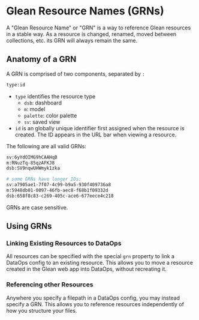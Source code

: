 # Glean Resource Names (GRNs)

A "Glean Resource Name" or "GRN" is a way to reference Glean resources in a
stable way. As a resource is changed, renamed, moved between collections, etc.
its GRN will always remain the same.

## Anatomy of a GRN

<!-- TODO: Once `alias` is user-facing, uncomment this stuff... -->

A GRN is comprised of two <!--three--> components, separated by `:`

```bash
type:id
```

<!--
```
type:id:alias
```
-->

- `type` identifies the resource type
    - `dsb`: dashboard
    - `m`: model
    - `palette`: color palette
    - `sv`: saved view
- `id` is an globally unique identifier first assigned when the resource
  is created. The ID appears in the URL bar when viewing a resource.

<!-- - `alias` is a stable name that users can configure for resources.  -->

<!-- GRNs can be abbreviated to not include the `id` or `alias` components:

```
type:id
type::alias
```
-->

The following are all valid GRNs:

```bash
sv:6yYdOIMG9hCAAHqB
m:RNuzTq-85qzAFKJ8
dsb:SV9nqwUHWmyk1zka

# some GRNs have longer IDs:
sv:a7905ae1-7f07-4c99-b9a5-930f409736a8
m:5948db01-0097-46fb-aec8-f68b1f09332d
dsb:658f8c83-c269-405c-ace6-677eece4c218
```

GRNs are case sensitive.

## Using GRNs

### Linking Existing Resources to DataOps

All resources can be specified with the special `grn` property to link a DataOps
config to an existing resource. This allows you to move a resource created in
the Glean web app into DataOps, without recreating it.

### Referencing other Resources

Anywhere you specify a filepath in a DataOps config, you may instead specify a GRN.
This allows you to reference resources independently of how you structure your files.
